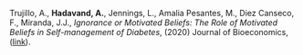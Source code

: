 Trujillo, A., **Hadavand, A.**, Jennings, L., Amalia Pesantes, M., Diez Canseco, F., Miranda, J.J., *Ignorance or Motivated Beliefs: The Role of Motivated Beliefs in Self-management of Diabetes*, (2020) Journal of Bioeconomics, ([link](https://link.springer.com/epdf/10.1007/s10818-020-09296-3?sharing_token=Y6kVqoEBgeGaRt2P9zU_fve4RwlQNchNByi7wbcMAY5Yr5UDz-Qp7Xvakx24KQHm3IYSoBIm1qMOR1SIt8GMM7rZXqlOBwMASejdn8T2EpcZwEXd8zve9JTiDRuAHGJGrFl3YJcJv7EEW7llNpFnIdwov_5gIgTScN21a3bx2Ms%3D)).